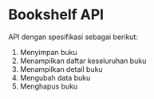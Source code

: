# Bookshelf API

API dengan spesifikasi sebagai berikut:
1. Menyimpan buku
2. Menampilkan daftar keseluruhan buku
3. Menampilkan detail buku
4. Mengubah data buku
5. Menghapus buku
